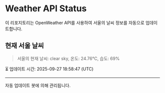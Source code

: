 
# Weather API Status

이 리포지토리는 OpenWeather API를 사용하여 서울의 날씨 정보를 자동으로 업데이트합니다.

## 현재 서울 날씨
> 서울의 현재 날씨: clear sky, 온도: 24.76°C, 습도: 69%

⏳ 업데이트 시간: 2025-09-27 18:58:47 (UTC)

---
자동 업데이트 봇에 의해 관리됩니다.
